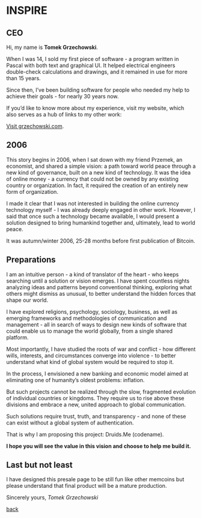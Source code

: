 # INSPIRE

## CEO

Hi, my name is **Tomek Grzechowski**.

When I was 14, I sold my first piece of software - a program written in Pascal with both text and graphical UI. It helped electrical engineers double-check calculations and drawings, and it remained in use for more than 15 years.

Since then, I’ve been building software for people who needed my help to achieve their goals - for nearly 30 years now.

If you’d like to know more about my experience, visit my website, which also serves as a hub of links to my other work:

[Visit grzechowski.com](http://grzechowski.com).

## 2006

This story begins in 2006, when I sat down with my friend Przemek, an economist, and shared a simple vision: a path toward world peace through a new kind of governance, built on a new kind of technology. It was the idea of online money - a currency that could not be owned by any existing country or organization. In fact, it required the creation of an entirely new form of organization.

I made it clear that I was not interested in building the online currency technology myself - I was already deeply engaged in other work. However, I said that once such a technology became available, I would present a solution designed to bring humankind together and, ultimately, lead to world peace.

It was autumn/winter 2006, 25-28 months before first publication of Bitcoin.

## Preparations

I am an intuitive person - a kind of translator of the heart - who keeps searching until a solution or vision emerges. I have spent countless nights analyzing ideas and patterns beyond conventional thinking, exploring what others might dismiss as unusual, to better understand the hidden forces that shape our world.

I have explored religions, psychology, sociology, business, as well as emerging frameworks and methodologies of communication and management - all in search of ways to design new kinds of software that could enable us to manage the world globally, from a single shared platform.

Most importantly, I have studied the roots of war and conflict - how different wills, interests, and circumstances converge into violence - to better understand what kind of global system would be required to stop it.

In the process, I envisioned a new banking and economic model aimed at eliminating one of humanity’s oldest problems: inflation.

But such projects cannot be realized through the slow, fragmented evolution of individual countries or kingdoms. They require us to rise above these divisions and embrace a new, united approach to global communication.

Such solutions require trust, truth, and transparency - and none of these can exist without a global system of authentication.

That is why I am proposing this project: Druids.Me (codename).

**I hope you will see the value in this vision and choose to help me build it.**

## Last but not least

I have designed this presale page to be still fun like other memcoins but please understand that final product will be a mature production.

Sincerely yours,
*Tomek Grzechowski*

[back](/)